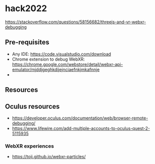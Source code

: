 # hack2022

https://stackoverflow.com/questions/58156682/threejs-and-vr-webxr-debugging

## Pre-requisites
- Any IDE: https://code.visualstudio.com/download
- Chrome extension to debug WebXR: https://chrome.google.com/webstore/detail/webxr-api-emulator/mjddjgeghkdijejnciaefnkjmkafnnje
- 

## Resources
## Oculus resources
- https://developer.oculus.com/documentation/web/browser-remote-debugging/
- https://www.lifewire.com/add-multiple-accounts-to-oculus-quest-2-5115935
### WebXR experiences
- https://toji.github.io/webxr-particles/
